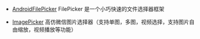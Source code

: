 * [AndroidFilePicker](https://github.com/rosuH/AndroidFilePicker)  FilePicker 是一个小巧快速的文件选择器框架

* [ImagePicker](https://github.com/Lichenwei-Dev/ImagePicker) 高仿微信图片选择器（支持单图，多图，视频选择，支持图片自由缩放，视频播放等功能）
